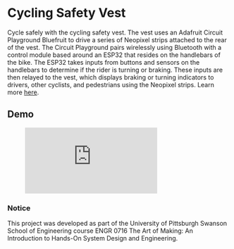# Cycling Safety Vest

Cycle safely with the cycling safety vest. The vest uses an Adafruit Circuit Playground Bluefruit to drive a series of Neopixel strips attached to the rear of the vest. The Circuit Playground pairs wirelessly using Bluetooth with a control module based around an ESP32 that resides on the handlebars of the bike. The ESP32 takes inputs from buttons and sensors on the handlebars to determine if the rider is turning or braking. These inputs are then relayed to the vest, which displays braking or turning indicators to drivers, other cyclists, and pedestrians using the Neopixel strips. Learn more [here](https://sites.google.com/view/bicyclesafetyvest/home).

## Demo

<figure class="video_container">
  <iframe src="https://www.youtube.com/embed/49KoyJveJM8" frameborder="0" allowfullscreen="true"> </iframe>
</figure>

### Notice

This project was developed as part of the University of Pittsburgh Swanson School of Engineering course ENGR 0716 The Art of Making: An Introduction to Hands-On System Design and Engineering.
